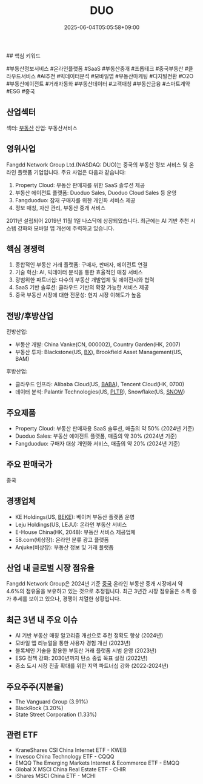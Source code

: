 ﻿---
title: "DUO"
date: 2025-06-04T05:05:58+09:00
lastmod: 2025-06-04T05:05:58+09:00
type: docs
sidebar:
  open: true
weight: 294
---
<div style="display:none">
  <meta property="article:published_time" content="2025-06-03T20:05:58Z" />
  <meta property="article:modified_time" content="2025-06-03T20:05:58Z" />
</div>
## 핵심 키워드

#부동산정보서비스 #온라인플랫폼 #SaaS #부동산중개 #프롭테크 #중국부동산 #클라우드서비스 #AI추천 #빅데이터분석 #모바일앱 #부동산마케팅 #디지털전환 #O2O #부동산에이전트 #거래자동화 #부동산데이터 #고객매칭 #부동산금융 #스마트계약 #ESG #중국 

## 산업섹터

섹터: [부동산](/industry-study/2산업부동산/)
산업: 부동산서비스

## 영위사업

Fangdd Network Group Ltd.(NASDAQ: DUO)는 중국의 부동산 정보 서비스 및 온라인 플랫폼 기업입니다. 주요 사업은 다음과 같습니다:

1. Property Cloud: 부동산 판매자를 위한 SaaS 솔루션 제공
2. 부동산 에이전트 플랫폼: Duoduo Sales, Duoduo Cloud Sales 등 운영
3. Fangduoduo: 잠재 구매자를 위한 개인화 서비스 제공
4. 정보 매칭, 자산 관리, 부동산 중개 서비스

2011년 설립되어 2019년 11월 1일 나스닥에 상장되었습니다. 최근에는 AI 기반 추천 시스템 강화와 모바일 앱 개선에 주력하고 있습니다.

## 핵심 경쟁력

1. 종합적인 부동산 거래 플랫폼: 구매자, 판매자, 에이전트 연결
2. 기술 혁신: AI, 빅데이터 분석을 통한 효율적인 매칭 서비스
3. 광범위한 파트너십: 다수의 부동산 개발업체 및 에이전시와 협력
4. SaaS 기반 솔루션: 클라우드 기반의 확장 가능한 서비스 제공
5. 중국 부동산 시장에 대한 전문성: 현지 시장 이해도가 높음

## 전방/후방산업

전방산업:

- 부동산 개발: China Vanke(CN, 000002), Country Garden(HK, 2007)
- 부동산 투자: Blackstone(US, [BX](/company-analysis/bx/)), Brookfield Asset Management(US, BAM)

후방산업:

- 클라우드 인프라: Alibaba Cloud(US, [BABA](/company-analysis/baba/)), Tencent Cloud(HK, 0700)
- 데이터 분석: Palantir Technologies(US, [PLTR](/company-analysis/pltr/)), Snowflake(US, [SNOW](/company-analysis/snow/))

## 주요제품

- Property Cloud: 부동산 판매자용 SaaS 솔루션, 매출의 약 50% (2024년 기준)
- Duoduo Sales: 부동산 에이전트 플랫폼, 매출의 약 30% (2024년 기준)
- Fangduoduo: 구매자 대상 개인화 서비스, 매출의 약 20% (2024년 기준)

## 주요 판매국가

중국

## 경쟁업체

- KE Holdings(US, [BEKE](/company-analysis/beke/)): 베이커 부동산 플랫폼 운영
- Leju Holdings(US, LEJU): 온라인 부동산 서비스
- E-House China(HK, 2048): 부동산 서비스 제공업체
- 58.com(비상장): 온라인 분류 광고 플랫폼
- Anjuke(비상장): 부동산 정보 및 거래 플랫폼

## 산업 내 글로벌 시장 점유율

Fangdd Network Group은 2024년 기준 [중국](/industry-study/4국가중국/) 온라인 부동산 중개 시장에서 약 4.6%의 점유율을 보유하고 있는 것으로 추정됩니다. 최근 3년간 시장 점유율은 소폭 증가 추세를 보이고 있으나, 경쟁이 치열한 상황입니다.

## 최근 3년 내 주요 이슈

- AI 기반 부동산 매칭 알고리즘 개선으로 추천 정확도 향상 (2024년)
- 모바일 앱 리뉴얼을 통한 사용자 경험 개선 (2023년)
- 블록체인 기술을 활용한 부동산 거래 플랫폼 시범 운영 (2023년)
- ESG 정책 강화: 2030년까지 탄소 중립 목표 설정 (2022년)
- 중소 도시 시장 진출 확대를 위한 지역 파트너십 강화 (2022-2024년)

## 주요주주(지분율)

- The Vanguard Group (3.91%)
- BlackRock (3.20%)
- State Street Corporation (1.33%)

## 관련 ETF

- KraneShares CSI China Internet ETF - KWEB
- Invesco China Technology ETF - CQQQ
- EMQQ The Emerging Markets Internet & Ecommerce ETF - EMQQ
- Global X MSCI China Real Estate ETF - CHIR
- iShares MSCI China ETF - MCHI
